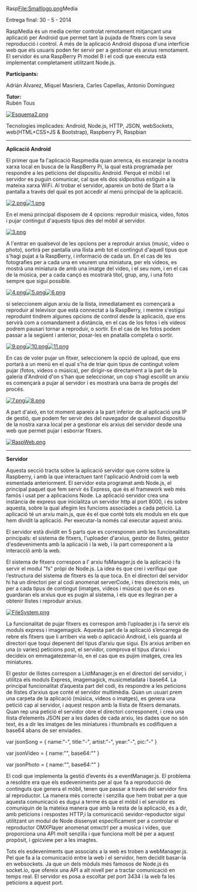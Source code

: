Rasp[File:Smalllogo.png](/pti/index.php?title=Special:Upload&wpDestFile=Smalllogo.png "File:Smalllogo.png")Media

Entrega final: 30 - 5 - 2014

RaspMedia és un media center controlat remotament mitjançant una aplicació per Android que permet tant la pujada de fitxers com la seva reproducció i control. A més de la aplicació Android disposa d'una interfície web que els usuaris poden fer servir per a gestionar els arxius remotament. El servidor és una RaspBerry Pi model B i el codi que executa està implementat completament utilitzant Node.js.

**Participants:**

Adrián Álvarez, Miquel Masriera, Carles Capellas, Antonio Domínguez

**Tutor:**   
Rubén Tous

[![Esquema2.png](images/550px-Esquema2.png)](/pti/index.php/File:Esquema2.png)

  

Tecnologies implicades: Android, Node.js, HTTP, JSON, webSockets, web(HTML+CSS+JS & Bootstrap), Raspberry Pi, Raspbian

  

---

**Aplicació Android**

El primer que fa l'aplicació Raspmedia quan arrenca, és escanejar la nostra xarxa local en busca de la RaspBerry Pi, la qual està programada per respondre a les peticions del dispositiu Android. Perquè el mòbil i el servidor es puguin comunicar, cal que els dos sidpositius estiguin a la mateixa xarxa WiFi. Al trobar el servidor, apareix un botó de Start a la pantalla a través del qual es pot accedir al menú principal de la aplicació.

[![2.png](images/160px-2.png)](/pti/index.php/File:2.png)[![1.png](images/160px-1.png)](/pti/index.php/File:1.png)

En el menú principal disposem de 4 opcions: reproduir música, video, fotos i pujar contingut d'aquests tipus des del mòbil al servidor.

[![3.png](images/160px-3.png)](/pti/index.php/File:3.png)

A l'entrar en qualsevol de les opcions per a reproduir arxius (music, video o photo), sortirà per pantalla una llista amb tot el contingut d'aquell tipus que s'hagi pujat a la RaspBerry, i informació de cada un. En el cas de les fotografies per a cada una en veurem una miniatura, per els videos, es mostrà una miniatura de amb una imatge del video, i el seu nom, i en el cas de la música, per a cada cançó es mostrarà títol, grup, any, i una foto sempre que sigui possible.

[![4.png](images/160px-4.png)](/pti/index.php/File:4.png)[![5.png](images/160px-5.png)](/pti/index.php/File:5.png)[![6.png](images/160px-6.png)](/pti/index.php/File:6.png)

si seleccionem algun arxiu de la llista, inmediatament es començarà a reproduir al televisor que està connectat a la RaspBerry, i mentre s'estigui reproduint tindrem algunes opcions de control desde la aplicació, que ens servirà com a comandament a distància, en el cas de los fotos i els videos podrem pausari tornar a reproduir, o sortir. En el cas de les fotos podem passar a la següent i anterior, posar-les en pnatalla completa o sortir.

[![9.png](images/160px-9.png)](/pti/index.php/File:9.png)[![10.png](images/160px-10.png)](/pti/index.php/File:10.png)[![11.png](images/160px-11.png)](/pti/index.php/File:11.png)

En cas de voler pujar un fitxer, seleccionem la opció de upload, que ens portarà a un menú en el qual s'ha de triar quin tipus de contingut volem pujar (fotos, videos o música), per dirigir-se directament a la part de la galeria d'Android d'on s'han que seleccionar, un cop s'hagi escollit un arxiu es començarà a pujar al servidor i es mostrarà una barra de progés del procés.

[![7.png](images/175px-7.png)](/pti/index.php/File:7.png)[![8.png](images/175px-8.png)](/pti/index.php/File:8.png)

A part d'això, en tot moment apareix a la part inferior de al aplicació una IP de gestió, que podem fer servir des del navegador de qualsevol dispositiu de la nostra xarxa local per a gestionar els arxius del servidor desde una web que permet pujar i esborrar fitxers.

  

[![RaspWeb.png](images/700px-RaspWeb.png)](/pti/index.php/File:RaspWeb.png)

  
  

---

**Servidor**

Aquesta secció tracta sobre la aplicació servidor que corre sobre la Raspberry, i amb la que interactuen tant l'aplicació Android com la web esmentada anteriorment. El servidor esta programat amb Node.js, el principal paquet que fem servir és Express, que és el framework web més famós i usat per a aplicacions Node. La aplicació servidor crea una instància de express que inicialitza un servidor http al port 8000, i és sobre aquesta, sobre la qual afegim les funcions associades a cada petició. La aplicació té un arxiu main.js, que és el que conté tots els moduls en els que hem dividit la aplicació. Per executar-la només cal executar aquest arxiu.

  

El servidor està dividit en 5 parts que es corresponen amb les funcionalitats principals: el sistema de fitxers, l'uploader d'arxius, gestor de llistes, gestor d'esdeveniments amb la aplicació i la web, i la part corresponent a la interacció amb la web.

El sistema de fitxers correspon a l’ arxiu fsManager.js de la aplicació i fa servir el modul "fs" pròpi de Node.js. La idea és que crei i veriﬁqui que l’estructura del sistema de ﬁtxers és la que toca. En el directori del servidor hi ha un directori per al codi anomenat serverCode, i tres directoris més, un per a cada tipus de contingut (imatges, videos i música) que és on es guardaran els arxius que es pugin al sistema, i els que es llegiran per a obtenir llistes i reproduir arxius.

  

[![FileSystem.png](images/400px-FileSystem.png)](/pti/index.php/File:FileSystem.png)

La funcionalitat de pujar fitxers es correspon amb l’uploader.js i fa servir els moduls express i imagemagick. Aquesta part de la aplicació s’encarrega de rebre els ﬁtxers que li arriben via web o aplicació Android, i els guarda al directori que toqui depenent del tipus d’arxiu que sigui. Els arxius arriben en una (o varies) peticions post, el servidor, comprova el tipus d’arxiu i decideix on emmagatezemar-lo, en el cas que es pujim imatges, crea les miniatures.

  

El gestor de llistes correspon a ListManager.js en el directori del servidor, i utilitza els moduls Express, imagemagick, musicmetadata i base64. La principal funcionalitat d’aquesta part del codi, és respondre a les peticions de llistes d’arxius que conté el servidor multimèdia. Quan un usuari prem una carpeta de la aplicació (música, vídeos o imatges), es genera una petició cap al servidor, i aquest respon amb la llista de ﬁtxers demanats. Quan rep una petició el servidor obre el directori corresponent, i crea una llista d’elements JSON per a les dades de cada arxiu, les dades que no són text, és a dir les imatges de les miniatures i thumbnails es codifiquen a base64 abans de ser enviades.

var jsonSong = { name:"-", title:"-", artist:"-", year:"-", pic:"-" }

var jsonVideo = { name:"", base64:"" }

var jsonPhoto = { name:"", base64:"" }

  

El codi que implementa la gestió d’events és a eventManager.js. El problema a resoldre era que els esdeveniments per al que fa a reproducció de continguts que genera el mòbil, tenen que passar a través del servidor ﬁns al reproductor. La manera més correcte i senzilla que hem trobat per a que aquesta comunicació es dugui a terme és que el mòbil i el servidor es comuniquin de la mateixa manera que amb la resta de la aplicació, és a dir, amb peticions i respostes HTTP,i la comunicació sevidor-repoductor sigui utilitzant un modul de Node dissenyat especíﬁcament per a controlar el reproductor OMXPlayer anomenat omxctrl per a musica i vídeo, que proporciona una API molt senzilla i que funciona molt bé per a aquest propòsit, i gpicview per a les imagtes.

  

Tots els esdeveniments que associats a la web es troben a webManager.js. Pel que fa a la comunicació entre la web i el servidor, hem decidit basar-la en websockets. Ja que un dels mòduls més famosos de Node.js és socket.io, que ofereix una API a alt nivell per a tractar comunicació en temps real. El servidor es posa a escoltar pel port 3434 i la web fa les peticions a aquest port.